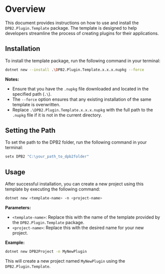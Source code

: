 # Overview

This document provides instructions on how to use and install the `DPB2.Plugin.Template` package. The template is designed to help developers streamline the process of creating plugins for their applications.

## Installation

To install the template package, run the following command in your terminal:

```sh
dotnet new --install .\DPB2.Plugin.Template.x.x.x.nupkg --force
```
 
**Notes:**

- Ensure that you have the `.nupkg` file downloaded and located in the specified path (`.\`).
- The `--force` option ensures that any existing installation of the same template is overwritten.
- Replace `.\DPB2.Plugin.Template.x.x.x.nupkg` with the full path to the `.nupkg` file if it is not in the current directory.

## Setting the Path
To set the path to the DPB2 folder, run the following command in your terminal:
```sh
setx DPB2 "C:\your_path_to_dpb2folder"
```
## Usage

After successful installation, you can create a new project using this template by executing the following command:

```sh
dotnet new <template-name> -n <project-name>
```

**Parameters:**

- `<template-name>`: Replace this with the name of the template provided by the `DPB2.Plugin.Template` package.
- `<project-name>`: Replace this with the desired name for your new project.

**Example:**

```sh
dotnet new DPB2Project -n MyNewPlugin
```

This will create a new project named `MyNewPlugin` using the `DPB2.Plugin.Template`.
